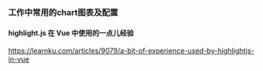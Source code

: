 ### 工作中常用的chart图表及配置

#### highlight.js 在 Vue 中使用的一点儿经验
https://learnku.com/articles/9079/a-bit-of-experience-used-by-highlightjs-in-vue